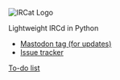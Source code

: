 ![IRCat Logo](https://git.swee.codes/swee/IRCat/raw/branch/main/ircat-invert.svg)

Lightweight IRCd in Python

* [Mastodon tag (for updates)](https://mastodon.swee.codes/tags/CodenameIRCat)
* [Issue tracker](https://discuss.swee.codes/c/12)

[To-do list](todo.md)